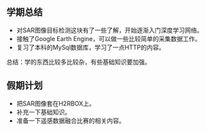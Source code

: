 ## 学期总结

* 对SAR图像目标检测这块有了一些了解，开始逐渐入门深度学习网络。
* 接触了Google Earth Engine，可以做一些比较简单的采集数据工作。
* 复习了本科的MySql数据库，学习了一点HTTP的内容。

总结：学的东西比较多比较杂，有些基础知识要加强。

## 假期计划

* 把SAR图像套在H2RBOX上。
* 补充一下基础知识。
* 准备一下遥感数据融合比赛的相关内容。

